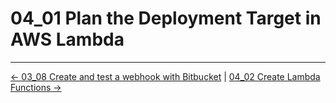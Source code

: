 # 04_01 Plan the Deployment Target in AWS Lambda

<!-- FooterStart -->
---
[← 03_08 Create and test a webhook with Bitbucket](../../ch3_connect_jenkins_with_webhooks/03_08_create_a_webhook_with_bitbucket/README.md) | [04_02 Create Lambda Functions →](../04_02_create_lambda_functions/README.md)
<!-- FooterEnd -->
